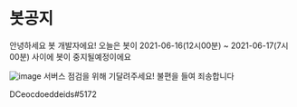 # 봇공지
안녕하세요 봇 개발자에요!
오늘은 봇이 2021-06-16(12시00분) ~ 2021-06-17(7시00분) 사이에 봇이 중지될예정이에요 


![image](https://user-images.githubusercontent.com/66481016/122232858-885cec80-cef6-11eb-84f6-c100cbad4baa.png)
서버스 점검을 위해 기달려주세요!
불편을 들여 죄송합니다


DCeocdoeddeids#5172
